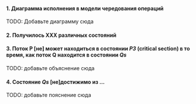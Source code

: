 #### 1. Диаграмма исполнения в модели чередования операций

TODO: Добавьте диаграмму сюда

#### 2. Получилось XXX различных состояний

#### 3. Поток **P** [не] может находиться в состоянии *P3* (critical section) в то время, как поток **Q** находится в состоянии *Qs*

TODO: добавьте объяснение сюда

#### 4. Состояние *Qs* [не]достижимо из ...

TODO: добавьте пояснение сюда
